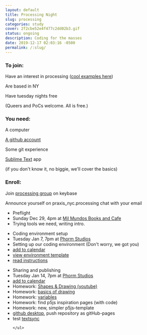 ```yaml
---
layout: default
title: Processing Night
slug: processing
categories: study
cover: 2f2cbe52e4f477c2dd02b3.gif
status: ongoing
description: Coding for the masses
date: 2019-12-17 02:03:16 -0500
permalink: /:slug/
---
```


<div class="instructions wow">
<section>
  <h3>To join:</h3>
  <p>Have an interest in processing (<a href="https://www.instagram.com/explore/tags/processing/" target="_blank">cool examples here</a>)</p>
  <p>Are based in NY </p>
  <p>Have tuesday nights free</p>

<p>(Queers and PoCs welcome. All is free.)</p>

</section>
<section>
  <h3>You need:</h3>


  <p>A computer</p>
  <p><a href="https://github.com/login">A github account</a> </p>
<p>Some git experience</p>
  <p><a href="https://www.sublimetext.com/">Sublime Text</a> app</p>

<p>(if you don't know it, no biggie, we'll cover the basics)</p>


</section>
<section>
  <h3>Enroll:</h3>
<p>Join <a href="https://keybase.io/team/praxis_nyc.processing">processing group</a> on keybase</p>
<p>Announce yourself on praxis_nyc.processing chat with your email</p>
</section>
</div>
<div class="reverse">
  <section class="session wow" id="01">
    <div class="counter"></div>
    <ul class="syllabus">
      <li class="title">Preflight</li>
      <li class="meeting">Sunday Dec 29, 4pm at <a href="https://www.google.com/maps/search/mil+mundos/" target="_blank">Mil Mundos Books and Cafe</a></li>
      <li>
      Trying tools we need, writing intro.</li>    
    </ul>
  </section>
  <section class="session wow" id="02">
    <div class="counter"></div>
    <ul class="syllabus">
      <li class="title">Coding environment setup</li>
      <li class="meeting">Tuesday Jan 7, 7pm at <a href="https://www.google.com/maps/place/Phorm+Studios/@40.7136321,-73.9224489,17z/data=!4m8!1m2!2m1!1sphorm+studios!3m4!1s0x89c25f9388561d31:0xafa7577d72c7535c!8m2!3d40.7140542!4d-73.9216073" target="_blank">Phorm Studios</a></li> 
        <li>Setting up our coding environment (Don't worry, we got you)</li>  
         <li class="action"> <a
        href="/assets/events/processing-2.ics">add to calendar</a></li>
        <li class="action"> <a href="https://praxis.nyc/p5js-template/">view environment template</a></li>  
        <li class="action"> <a href="https://github.com/praxisnyc/p5js-template/#p5js-template">read instructions</a></li> 
    </ul>
  </section>
    <section class="session wow" id="03">
    <div class="counter"></div>
    <ul class="syllabus">
      <li class="title">Sharing and publishing</li>
      <li class="meeting">Tuesday Jan 14, 7pm at <a href="https://www.google.com/maps/place/Phorm+Studios/@40.7136321,-73.9224489,17z/data=!4m8!1m2!2m1!1sphorm+studios!3m4!1s0x89c25f9388561d31:0xafa7577d72c7535c!8m2!3d40.7140542!4d-73.9216073" target="_blank">Phorm Studios</a></li> 
           <li class="action"> <a
        href="/assets/events/processing-3.ics">add to calendar</a></li>
          <li>Homework: <a href='https://www.youtube.com/watch?v=c3TeLi6Ns1E&amp;list=PLRqwX-V7Uu6Zy51Q-x9tMWIv9cueOFTFA&amp;t=0s' target='_blank' class='url'>Shapes & Drawing (youtube)</a></li>
  <li>Homework: <a href='https://thecodingtrain.com/Tutorials/1-p5js-basics/1.3-basics-of-drawing.html' target='_blank' class='url'>basics of drawing</a></li>
<li>Homework: <a href='https://thecodingtrain.com/Tutorials/2-variables/' target='_blank' class='url'>variables</a></li>
<li>Homework: find p5js inspiration pages (with code)</li>
<li>Homework: new, simpler p5js-template</li>
<li><a href='https://desktop.github.com/'>github desktop</a>, push repository as gitHub-pages</li>
<li>test <a href='https://www.youtube.com/watch?v=MucOaGhCwp0'>textsync</a></li>
    

    </ul>
  </section>
</div>
